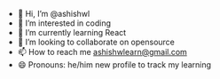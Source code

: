 - 👋 Hi, I’m @ashishwl
- 👀 I’m interested in coding
- 🌱 I’m currently learning React
- 💞️ I’m looking to collaborate on opensource
- 📫 How to reach me ashishwlearn@gmail.com
- 😄 Pronouns: he/him
new profile to track my learning

<!---
ashishwl/ashishwl is a ✨ special ✨ repository because its `README.md` (this file) appears on your GitHub profile.
You can click the Preview link to take a look at your changes.
--->
